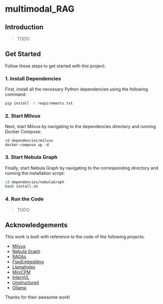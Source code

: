 # multimodal_RAG

## Introduction
> TODO


## Get Started

Follow these steps to get started with this project:

### 1. Install Dependencies

First, install all the necessary Python dependencies using the following command:

```bash
pip install -r requirements.txt
```

### 2. Start Milvus

Next, start Milvus by navigating to the dependencies directory and running Docker Compose:

```bashk˚v
cd dependencies/milvus
docker-compose up -d
```

### 3. Start Nebula Graph

Finally, start Nebula Graph by navigating to the corresponding directory and running the installation script:

```bash
cd dependencies/nebulaGraph
bash install.sh
```

### 4. Run the Code
> TODO


## Acknowledgements

This work is built with reference to the code of the following projects:

- [Milvus](https://github.com/milvus-io/milvus)
- [Nebula Graph](https://github.com/vesoft-inc/nebula)
- [RAGAs](https://github.com/explodinggradients/ragas)
- [FlagEmbedding](https://github.com/FlagOpen/FlagEmbedding)
- [LlamaIndex](https://github.com/run-llama/llama_index)
- [MiniCPM](https://github.com/OpenBMB/MiniCPM-V)
- [InternVL](https://github.com/OpenGVLab/InternVL)
- [Unstructured](https://github.com/Unstructured-IO/unstructured)
- [Ollama](https://github.com/ollama/ollama)

Thanks for their awesome work!

